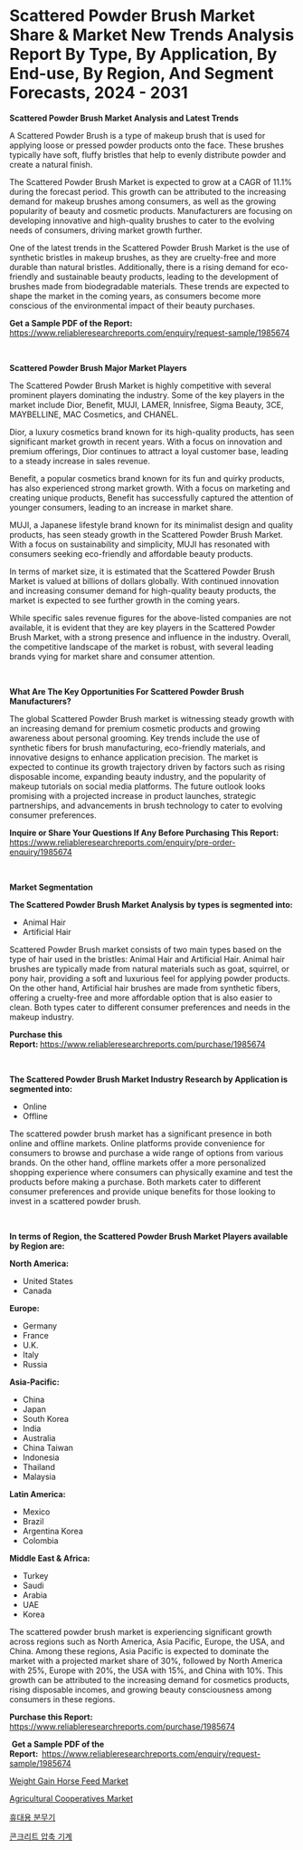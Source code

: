 <p><h1>Scattered Powder Brush Market Share & Market New Trends Analysis Report By Type, By Application, By End-use, By Region, And Segment Forecasts, 2024 - 2031</h1></p><p><strong>Scattered Powder Brush Market Analysis and Latest Trends</strong></p>
<p><p>A Scattered Powder Brush is a type of makeup brush that is used for applying loose or pressed powder products onto the face. These brushes typically have soft, fluffy bristles that help to evenly distribute powder and create a natural finish.</p><p>The Scattered Powder Brush Market is expected to grow at a CAGR of 11.1% during the forecast period. This growth can be attributed to the increasing demand for makeup brushes among consumers, as well as the growing popularity of beauty and cosmetic products. Manufacturers are focusing on developing innovative and high-quality brushes to cater to the evolving needs of consumers, driving market growth further.</p><p>One of the latest trends in the Scattered Powder Brush Market is the use of synthetic bristles in makeup brushes, as they are cruelty-free and more durable than natural bristles. Additionally, there is a rising demand for eco-friendly and sustainable beauty products, leading to the development of brushes made from biodegradable materials. These trends are expected to shape the market in the coming years, as consumers become more conscious of the environmental impact of their beauty purchases.</p></p>
<p><strong>Get a Sample PDF of the Report:&nbsp;</strong> <a href="https://www.reliableresearchreports.com/enquiry/request-sample/1985674">https://www.reliableresearchreports.com/enquiry/request-sample/1985674</a></p>
<p>&nbsp;</p>
<p><strong>Scattered Powder Brush Major Market Players</strong></p>
<p><p>The Scattered Powder Brush Market is highly competitive with several prominent players dominating the industry. Some of the key players in the market include Dior, Benefit, MUJI, LAMER, Innisfree, Sigma Beauty, 3CE, MAYBELLINE, MAC Cosmetics, and CHANEL.</p><p>Dior, a luxury cosmetics brand known for its high-quality products, has seen significant market growth in recent years. With a focus on innovation and premium offerings, Dior continues to attract a loyal customer base, leading to a steady increase in sales revenue.</p><p>Benefit, a popular cosmetics brand known for its fun and quirky products, has also experienced strong market growth. With a focus on marketing and creating unique products, Benefit has successfully captured the attention of younger consumers, leading to an increase in market share.</p><p>MUJI, a Japanese lifestyle brand known for its minimalist design and quality products, has seen steady growth in the Scattered Powder Brush Market. With a focus on sustainability and simplicity, MUJI has resonated with consumers seeking eco-friendly and affordable beauty products.</p><p>In terms of market size, it is estimated that the Scattered Powder Brush Market is valued at billions of dollars globally. With continued innovation and increasing consumer demand for high-quality beauty products, the market is expected to see further growth in the coming years.</p><p>While specific sales revenue figures for the above-listed companies are not available, it is evident that they are key players in the Scattered Powder Brush Market, with a strong presence and influence in the industry. Overall, the competitive landscape of the market is robust, with several leading brands vying for market share and consumer attention.</p></p>
<p>&nbsp;</p>
<p><strong>What Are The Key Opportunities For Scattered Powder Brush Manufacturers?</strong></p>
<p><p>The global Scattered Powder Brush market is witnessing steady growth with an increasing demand for premium cosmetic products and growing awareness about personal grooming. Key trends include the use of synthetic fibers for brush manufacturing, eco-friendly materials, and innovative designs to enhance application precision. The market is expected to continue its growth trajectory driven by factors such as rising disposable income, expanding beauty industry, and the popularity of makeup tutorials on social media platforms. The future outlook looks promising with a projected increase in product launches, strategic partnerships, and advancements in brush technology to cater to evolving consumer preferences.</p></p>
<p><strong>Inquire or Share Your Questions If Any Before Purchasing This Report:</strong> <a href="https://www.reliableresearchreports.com/enquiry/pre-order-enquiry/1985674">https://www.reliableresearchreports.com/enquiry/pre-order-enquiry/1985674</a></p>
<p>&nbsp;</p>
<p><strong>Market Segmentation</strong></p>
<p><strong>The Scattered Powder Brush Market Analysis by types is segmented into:</strong></p>
<p><ul><li>Animal Hair</li><li>Artificial Hair</li></ul></p>
<p><p>Scattered Powder Brush market consists of two main types based on the type of hair used in the bristles: Animal Hair and Artificial Hair. Animal hair brushes are typically made from natural materials such as goat, squirrel, or pony hair, providing a soft and luxurious feel for applying powder products. On the other hand, Artificial hair brushes are made from synthetic fibers, offering a cruelty-free and more affordable option that is also easier to clean. Both types cater to different consumer preferences and needs in the makeup industry.</p></p>
<p><strong>Purchase this Report:&nbsp;</strong><a href="https://www.reliableresearchreports.com/purchase/1985674">https://www.reliableresearchreports.com/purchase/1985674</a></p>
<p>&nbsp;</p>
<p><strong>The Scattered Powder Brush Market Industry Research by Application is segmented into:</strong></p>
<p><ul><li>Online</li><li>Offline</li></ul></p>
<p><p>The scattered powder brush market has a significant presence in both online and offline markets. Online platforms provide convenience for consumers to browse and purchase a wide range of options from various brands. On the other hand, offline markets offer a more personalized shopping experience where consumers can physically examine and test the products before making a purchase. Both markets cater to different consumer preferences and provide unique benefits for those looking to invest in a scattered powder brush.</p></p>
<p>&nbsp;</p>
<p><strong>In terms of Region, the Scattered Powder Brush Market Players available by Region are:</strong></p>
<p>
    <p> <strong> North America: </strong>
        <ul>
            <li>United States</li>
            <li>Canada</li>
        </ul>
        </p> 
    <p> <strong> Europe: </strong>
        <ul>
            <li>Germany</li>
            <li>France</li>
            <li>U.K.</li>
            <li>Italy</li>
            <li>Russia</li>
        </ul>
        </p> 
    <p> <strong> Asia-Pacific: </strong>
        <ul>
            <li>China</li>
            <li>Japan</li>
            <li>South Korea</li>
            <li>India</li>
            <li>Australia</li>
            <li>China Taiwan</li>
            <li>Indonesia</li>
            <li>Thailand</li>
            <li>Malaysia</li>
        </ul>
        </p> 
    <p> <strong> Latin America: </strong>
        <ul>
            <li>Mexico</li>
            <li>Brazil</li>
            <li>Argentina Korea</li>
            <li>Colombia</li>
        </ul>
        </p> 
    <p> <strong> Middle East & Africa: </strong>
        <ul>
            <li>Turkey</li>
            <li>Saudi</li>
            <li>Arabia</li>
            <li>UAE</li>
            <li>Korea</li>
        </ul>
    </p>
    </p>
<p><p>The scattered powder brush market is experiencing significant growth across regions such as North America, Asia Pacific, Europe, the USA, and China. Among these regions, Asia Pacific is expected to dominate the market with a projected market share of 30%, followed by North America with 25%, Europe with 20%, the USA with 15%, and China with 10%. This growth can be attributed to the increasing demand for cosmetics products, rising disposable incomes, and growing beauty consciousness among consumers in these regions.</p></p>
<p><strong>Purchase this Report: </strong><a href="https://www.reliableresearchreports.com/purchase/1985674">https://www.reliableresearchreports.com/purchase/1985674</a></p>
<p>&nbsp;<strong>Get a Sample PDF of the Report:&nbsp;&nbsp;</strong><a href="https://www.reliableresearchreports.com/enquiry/request-sample/1985674">https://www.reliableresearchreports.com/enquiry/request-sample/1985674</a></p>
<p><strong></strong></p>
<p><p><a href="https://issuu.com/reportprime-2/docs/weight-gain-horse-feed-market-size-2030.pptx">Weight Gain Horse Feed Market</a></p><p><a href="https://issuu.com/reportprime-2/docs/agricultural-cooperatives-market-size-2030.pptx">Agricultural Cooperatives Market</a></p><p><a href="https://github.com/BrettWeberrt8767765/Market-Research-Report-List-1/blob/main/82522347756.md">휴대용 분무기</a></p><p><a href="https://github.com/nuekbpymrrz5/Market-Research-Report-List-1/blob/main/89335197755.md">콘크리트 압축 기계</a></p></p>